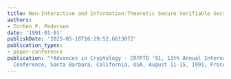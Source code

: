 ```yaml
---
title: Non-Interactive and Information-Theoretic Secure Verifiable Secret Sharing
authors:
- Torben P. Pedersen
date: '1991-01-01'
publishDate: '2025-05-18T16:29:52.661307Z'
publication_types:
- paper-conference
publication: "*Advances in Cryptology - CRYPTO '91, 11th Annual International Cryptology
  Conference, Santa Barbara, California, USA, August 11-15, 1991, Proceedings*"
---
```

